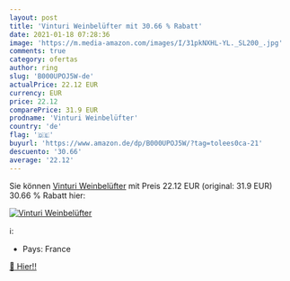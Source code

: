 ```yaml
---
layout: post
title: 'Vinturi Weinbelüfter mit 30.66 % Rabatt'
date: 2021-01-18 07:28:36
image: 'https://m.media-amazon.com/images/I/31pkNXHL-YL._SL200_.jpg'
comments: true
category: ofertas
author: ring
slug: 'B000UPOJ5W-de'
actualPrice: 22.12 EUR
currency: EUR
price: 22.12
comparePrice: 31.9 EUR
prodname: 'Vinturi Weinbelüfter'
country: 'de'
flag: '🇩🇪'
buyurl: 'https://www.amazon.de/dp/B000UPOJ5W/?tag=tolees0ca-21'
descuento: '30.66'
average: '22.12'
---
```


Sie können [Vinturi Weinbelüfter](https://www.amazon.de/dp/B000UPOJ5W/?tag=tolees0ca-21) mit Preis 22.12 EUR (original: 31.9 EUR) 30.66 % Rabatt hier:

[![Vinturi Weinbelüfter](https://m.media-amazon.com/images/I/31pkNXHL-YL._SL200_.jpg)](https://www.amazon.de/dp/B000UPOJ5W/?tag=tolees0ca-21)

ℹ️:

- Pays: France

[🛒 Hier!!](https://www.amazon.de/dp/B000UPOJ5W/?tag=tolees0ca-21)
